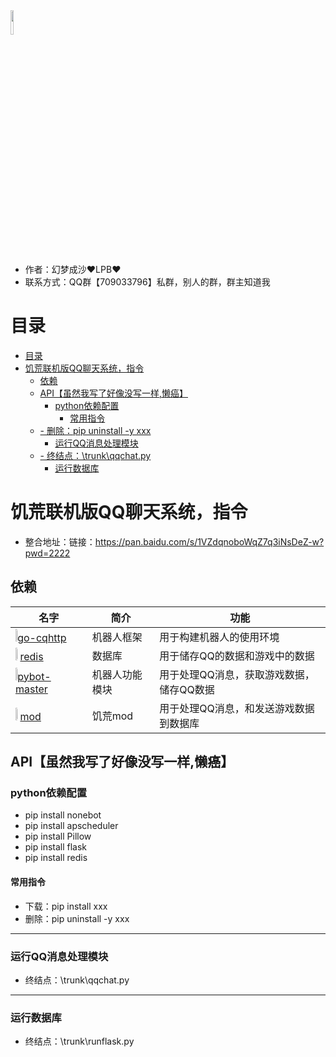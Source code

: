 <img src="https://thumbnail0.baidupcs.com/thumbnail/d36fdf690ud86eadcabb236208226e3d?fid=456216903-250528-1063158117697997&time=1664344800&rt=sh&sign=FDTAER-DCb740ccc5511e5e8fedcff06b081203-Sx7DIjfKSWArvj16o%2Fo0nY6BdwE%3D&expires=8h&chkv=0&chkbd=0&chkpc=&dp-logid=511151407382869865&dp-callid=0&file_type=0&size=c710_u400&quality=100&vuk=-&ft=video" width="10%"> 

  - 作者：幻梦成沙♥LPB♥
  - 联系方式：QQ群【709033796】私群，别人的群，群主知道我

# 目录
- [目录](#目录)
- [饥荒联机版QQ聊天系统，指令](#饥荒联机版qq聊天系统指令)
  - [依赖](#依赖)
  - [API【虽然我写了好像没写一样,懒癌】](#api虽然我写了好像没写一样懒癌)
    - [python依赖配置](#python依赖配置)
      - [常用指令](#常用指令)
  - [- 删除：pip uninstall -y xxx](#--删除pip-uninstall--y-xxx)
    - [运行QQ消息处理模块](#运行qq消息处理模块)
  - [- 终结点：\trunk\qqchat.py](#--终结点trunkqqchatpy)
    - [运行数据库](#运行数据库)

# 饥荒联机版QQ聊天系统，指令
- 整合地址：链接：https://pan.baidu.com/s/1VZdqnoboWqZ7q3iNsDeZ-w?pwd=2222
## 依赖
| 名字                                                                                                                                                                                                                                                                                                                                                                                                                                                | 简介           | 功能                                     |
| --------------------------------------------------------------------------------------------------------------------------------------------------------------------------------------------------------------------------------------------------------------------------------------------------------------------------------------------------------------------------------------------------------------------------------------------------- | -------------- | ---------------------------------------- |
| <img src="https://user-images.githubusercontent.com/25968335/120111974-8abef880-c139-11eb-99cd-fa928348b198.png" width="3%">[go-cqhttp](https://docs.go-cqhttp.org/)                                                                                                                                                                                                                                                                                | 机器人框架     | 用于构建机器人的使用环境                 |
| <img src="https://gimg2.baidu.com/image_search/src=http%3A%2F%2Fredis.h3399.cn%2F_images%2Fredis-logo-single.png&refer=http%3A%2F%2Fredis.h3399.cn&app=2002&size=f9999,10000&q=a80&n=0&g=0n&fmt=auto?sec=1666939031&t=35d73a63cc494e9301bc9ce3fac0102c" width="3%"> [redis](https://redis.io/)                                                                                                                                                      | 数据库         | 用于储存QQ的数据和游戏中的数据           |
| <img src="https://thumbnail0.baidupcs.com/thumbnail/d36fdf690ud86eadcabb236208226e3d?fid=456216903-250528-1063158117697997&time=1664344800&rt=sh&sign=FDTAER-DCb740ccc5511e5e8fedcff06b081203-Sx7DIjfKSWArvj16o%2Fo0nY6BdwE%3D&expires=8h&chkv=0&chkbd=0&chkpc=&dp-logid=511151407382869865&dp-callid=0&file_type=0&size=c710_u400&quality=100&vuk=-&ft=video" width="3%">[pybot-master](https://github.com/498621082/pybot-master)                 | 机器人功能模块 | 用于处理QQ消息，获取游戏数据，储存QQ数据 |
| <img src="https://thumbnail0.baidupcs.com/thumbnail/d36fdf690ud86eadcabb236208226e3d?fid=456216903-250528-1063158117697997&time=1664344800&rt=sh&sign=FDTAER-DCb740ccc5511e5e8fedcff06b081203-Sx7DIjfKSWArvj16o%2Fo0nY6BdwE%3D&expires=8h&chkv=0&chkbd=0&chkpc=&dp-logid=511151407382869865&dp-callid=0&file_type=0&size=c710_u400&quality=100&vuk=-&ft=video" width="3%"> [mod](https://steamcommunity.com/sharedfiles/filedetails/?id=2517567893) | 饥荒mod        | 用于处理QQ消息，和发送游戏数据到数据库   |

## API【虽然我写了好像没写一样,懒癌】

### python依赖配置
- pip install nonebot
- pip install apscheduler
- pip install Pillow
- pip install flask
- pip install redis
#### 常用指令
- 下载：pip install xxx
- 删除：pip uninstall -y xxx
---
### 运行QQ消息处理模块
- 终结点：\trunk\qqchat.py
---
### 运行数据库
- 终结点：\trunk\runflask.py